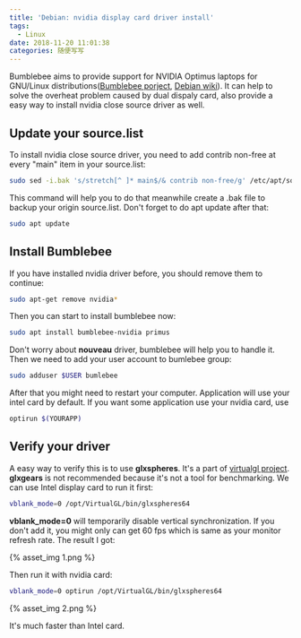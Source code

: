 ```yaml
---
title: 'Debian: nvidia display card driver install'
tags:
  - Linux
date: 2018-11-20 11:01:38
categories: 随便写写
---
```

Bumblebee aims to provide support for NVIDIA Optimus laptops for GNU/Linux distributions([Bumblebee porject](https://www.bumblebee-project.org/), [Debian wiki](https://wiki.debian.org/Bumblebee/)). It can help to solve the overheat problem caused by dual dispaly card, also provide a easy way to install nvidia close source driver as well.
<!--more-->

## Update your source.list
To install nvidia close source driver, you need to add contrib non-free at every "main" item in your source.list:
```bash
sudo sed -i.bak 's/stretch[^ ]* main$/& contrib non-free/g' /etc/apt/sources.list
```
This command will help you to do that meanwhile create a .bak file to backup your origin source.list.
Don't forget to do apt update after that:
```bash
sudo apt update
```

## Install Bumblebee
If you have installed nvidia driver before, you should remove them to continue:
```bash
sudo apt-get remove nvidia*
```
Then you can start to install bumblebee now:
```bash
sudo apt install bumblebee-nvidia primus
```
Don't worry about **nouveau** driver, bumblebee will help you to handle it.
Then we need to add your user account to bumlebee group:
```bash
sudo adduser $USER bumlebee
```
After that you might need to restart your computer. Application will use your intel card by default. If you want some application use your nvidia card, use
```bash
optirun $(YOURAPP)
```

## Verify your driver
A easy way to verify this is to use **glxspheres**. It's a part of [virtualgl project](https://virtualgl.org/). **glxgears** is not recommended because it's not a tool for benchmarking.
We can use Intel display card to run it first:
```bash
vblank_mode=0 /opt/VirtualGL/bin/glxspheres64
```
**vblank_mode=0** will temporarily disable vertical synchronization. If you don't add it, you might only can get 60 fps which is same as your monitor refresh rate. The result I got:

{% asset_img 1.png %}

Then run it with nvidia card:
```bash
vblank_mode=0 optirun /opt/VirtualGL/bin/glxspheres64
```

{% asset_img 2.png %}

It's much faster than Intel card.
